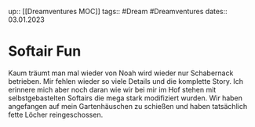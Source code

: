up:: [[Dreamventures MOC]]
tags:: #Dream #Dreamventures
dates:: 03.01.2023

# Softair Fun

Kaum träumt man mal wieder von Noah wird wieder nur Schabernack betrieben. 
Mir fehlen wieder so viele Details und die komplette Story.
Ich erinnere mich aber noch daran wie wir bei mir im Hof stehen mit selbstgebastelten Softairs die mega stark modifiziert wurden.
Wir haben angefangen auf mein Gartenhäuschen zu schießen und haben tatsächlich fette Löcher reingeschossen.

